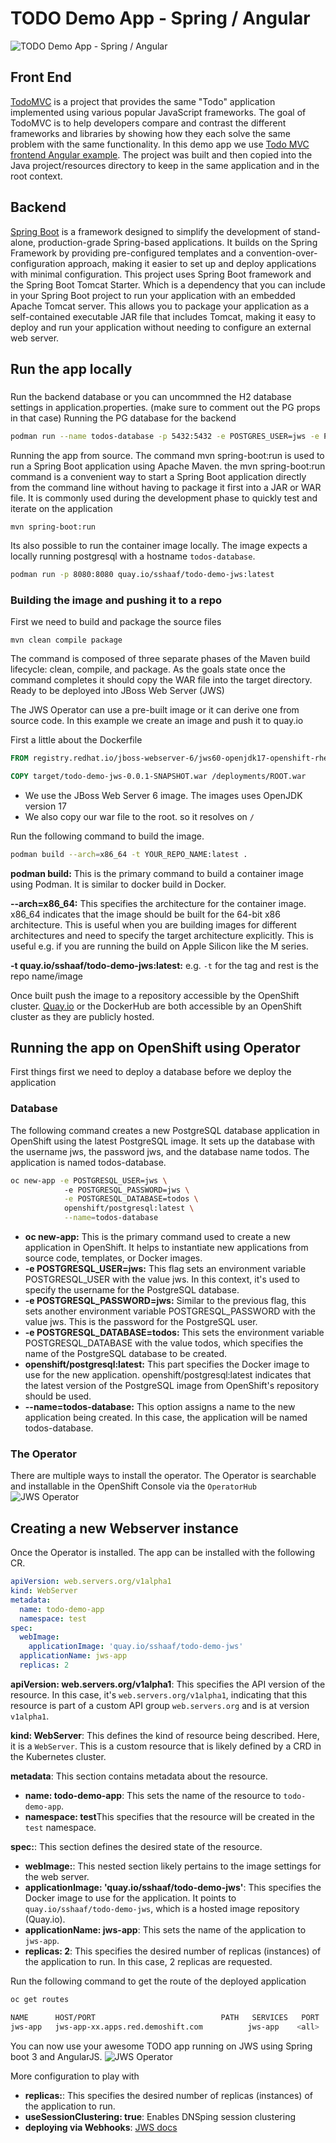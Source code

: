 # TODO Demo App - Spring / Angular
![TODO Demo App - Spring / Angular](images/todo-demo-app-spring3-jws-tomcat.jpeg)


## Front End
[TodoMVC](http://todomvc.com/) is a project that provides the same "Todo" application implemented using various popular JavaScript frameworks. The goal of TodoMVC is to help developers compare and contrast the different frameworks and libraries by showing how they each solve the same problem with the same functionality. In this demo app we use [Todo MVC frontend Angular example](https://github.com/tastejs/todomvc/tree/master/examples/angular). The project was built and then copied into the Java project/resources directory to keep in the same application and in the root context. 

## Backend
[Spring Boot](https://spring.io/projects/spring-boot) is a framework designed to simplify the development of stand-alone, production-grade Spring-based applications. It builds on the Spring Framework by providing pre-configured templates and a convention-over-configuration approach, making it easier to set up and deploy applications with minimal configuration.
This project uses Spring Boot framework and the Spring Boot Tomcat Starter. Which is a dependency that you can include in your Spring Boot project to run your application with an embedded Apache Tomcat server. This allows you to package your application as a self-contained executable JAR file that includes Tomcat, making it easy to deploy and run your application without needing to configure an external web server.

## Run the app locally

### 

Run the backend database or you can uncommned the H2 database settings in application.properties. (make sure to comment out the PG props in that case)
Running the PG database for the backend
```bash
podman run --name todos-database -p 5432:5432 -e POSTGRES_USER=jws -e POSTGRES_PASSWORD=jws -e POSTGRES_DB=todos -d postgres:15-alpine 
```

Running the app from source.
The command mvn spring-boot:run is used to run a Spring Boot application using Apache Maven.
the mvn spring-boot:run command is a convenient way to start a Spring Boot application directly from the command line without having to package it first into a JAR or WAR file. It is commonly used during the development phase to quickly test and iterate on the application

```maven
mvn spring-boot:run
```

Its also possible to run the container image locally. The image expects a locally running postgresql with a hostname `todos-database`.
```bash
podman run -p 8080:8080 quay.io/sshaaf/todo-demo-jws:latest 
```

### Building the image and pushing it to a repo
First we need to build and package the source files

```maven
mvn clean compile package
```
The command is composed of three separate phases of the Maven build lifecycle: clean, compile, and package. As the goals state once the command completes it should copy the WAR file into the target directory. Ready to be deployed into JBoss Web Server (JWS)

The JWS Operator can use a pre-built image or it can derive one from source code. In this example we create an image and push it to quay.io

First a little about the Dockerfile
```dockerfile
FROM registry.redhat.io/jboss-webserver-6/jws60-openjdk17-openshift-rhel8:6.0.2-2

COPY target/todo-demo-jws-0.0.1-SNAPSHOT.war /deployments/ROOT.war
```
- We use the JBoss Web Server 6 image. The images uses OpenJDK version 17
- We also copy our war file to the root. so it resolves on `/`

Run the following command to build the image. 
```bash
podman build --arch=x86_64 -t YOUR_REPO_NAME:latest .
```
**podman build:** This is the primary command to build a container image using Podman. It is similar to docker build in Docker.

**--arch=x86_64:** This specifies the architecture for the container image. x86_64 indicates that the image should be built for the 64-bit x86 architecture. This is useful when you are building images for different architectures and need to specify the target architecture explicitly. This is useful e.g. if you are running the build on Apple Silicon like the M series.

**-t quay.io/sshaaf/todo-demo-jws:latest:** e.g. `-t` for the tag and rest is the repo name/image

Once built push the image to a repository accessible by the OpenShift cluster. [Quay.io](https://quay.io) or the DockerHub are both accessible by an OpenShift cluster as they are publicly hosted. 

## Running the app on OpenShift using Operator
First things first we need to deploy a database before we deploy the application
### Database
The following command creates a new PostgreSQL database application in OpenShift using the latest PostgreSQL image. It sets up the database with the username jws, the password jws, and the database name todos. The application is named todos-database.
```bash
oc new-app -e POSTGRESQL_USER=jws \                                                                                                                                                             (base) 
            -e POSTGRESQL_PASSWORD=jws \
            -e POSTGRESQL_DATABASE=todos \
            openshift/postgresql:latest \
            --name=todos-database
```

- **oc new-app:** This is the primary command used to create a new application in OpenShift. It helps to instantiate new applications from source code, templates, or Docker images.
- **-e POSTGRESQL_USER=jws:** This flag sets an environment variable POSTGRESQL_USER with the value jws. In this context, it's used to specify the username for the PostgreSQL database.
- **-e POSTGRESQL_PASSWORD=jws:** Similar to the previous flag, this sets another environment variable POSTGRESQL_PASSWORD with the value jws. This is the password for the PostgreSQL user.
- **-e POSTGRESQL_DATABASE=todos:** This sets the environment variable POSTGRESQL_DATABASE with the value todos, which specifies the name of the PostgreSQL database to be created.
- **openshift/postgresql:latest:** This part specifies the Docker image to use for the new application. openshift/postgresql:latest indicates that the latest version of the PostgreSQL image from OpenShift's repository should be used.
- **--name=todos-database:** This option assigns a name to the new application being created. In this case, the application will be named todos-database.

### The Operator
There are multiple ways to install the operator. The Operator is searchable and installable in the OpenShift Console via the `OperatorHub`
![JWS Operator](images/jws-operator.jpeg)


## Creating a new Webserver instance
Once the Operator is installed. The app can be installed with the following CR. 

```yaml
apiVersion: web.servers.org/v1alpha1
kind: WebServer
metadata:
  name: todo-demo-app
  namespace: test
spec:
  webImage:
    applicationImage: 'quay.io/sshaaf/todo-demo-jws'
  applicationName: jws-app
  replicas: 2
```
**apiVersion: web.servers.org/v1alpha1**: This specifies the API version of the resource. In this case, it's `web.servers.org/v1alpha1`, indicating that this resource is part of a custom API group `web.servers.org` and is at version `v1alpha1`.

**kind: WebServer**: This defines the kind of resource being described. Here, it is a `WebServer`. This is a custom resource that is likely defined by a CRD in the Kubernetes cluster.

**metadata**: This section contains metadata about the resource.
- **name: todo-demo-app**: This sets the name of the resource to `todo-demo-app`.
- **namespace: test**This specifies that the resource will be created in the `test` namespace.

**spec:**: This section defines the desired state of the resource.
- **webImage:**: This nested section likely pertains to the image settings for the web server.
- **applicationImage: 'quay.io/sshaaf/todo-demo-jws'**: This specifies the Docker image to use for the application. It points to `quay.io/sshaaf/todo-demo-jws`, which is a hosted image repository (Quay.io).
- **applicationName: jws-app**: This sets the name of the application to `jws-app`.
- **replicas: 2**: This specifies the desired number of replicas (instances) of the application to run. In this case, 2 replicas are requested.

Run the following command to get the route of the deployed application
````bash
oc get routes                                                                                                                                                                                   (base) 

NAME      HOST/PORT                            PATH   SERVICES   PORT    TERMINATION   WILDCARD
jws-app   jws-app-xx.apps.red.demoshift.com          jws-app    <all>                 None

````
You can now use your awesome TODO app running on JWS using Spring boot 3 and AngularJS.
![JWS Operator](images/todo-mvc-angular.jpeg)

More configuration to play with
- **replicas:**: This specifies the desired number of replicas (instances) of the application to run.
- **useSessionClustering: true**: Enables DNSping session clustering
- **deploying via Webhooks**: [JWS docs](https://access.redhat.com/documentation/en-us/red_hat_jboss_web_server/6.0/html/red_hat_jboss_web_server_operator/create_webhook_secret)

